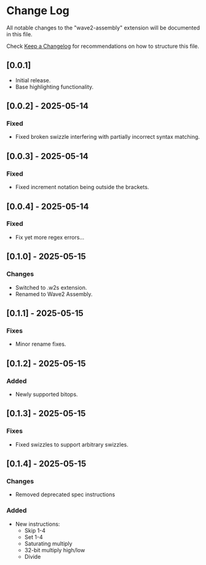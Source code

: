# Change Log

All notable changes to the "wave2-assembly" extension will be documented in this file.

Check [Keep a Changelog](http://keepachangelog.com/) for recommendations on how to structure this file.

## [0.0.1]

- Initial release.
- Base highlighting functionality.

## [0.0.2] - 2025-05-14

### Fixed

- Fixed broken swizzle interfering with partially incorrect syntax matching.

## [0.0.3] - 2025-05-14

### Fixed

- Fixed increment notation being outside the brackets.


## [0.0.4] - 2025-05-14

### Fixed

- Fix yet more regex errors...

## [0.1.0] - 2025-05-15

### Changes

- Switched to .w2s extension.
- Renamed to Wave2 Assembly.

## [0.1.1] - 2025-05-15

### Fixes

- Minor rename fixes.

## [0.1.2] - 2025-05-15

### Added

- Newly supported bitops.

## [0.1.3] - 2025-05-15

### Fixes

- Fixed swizzles to support arbitrary swizzles.

## [0.1.4] - 2025-05-15

### Changes

- Removed deprecated spec instructions

### Added

- New instructions:
  - Skip 1-4
  - Set 1-4
  - Saturating multiply
  - 32-bit multiply high/low
  - Divide
